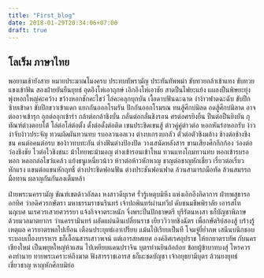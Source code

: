 ```yaml
---
title: "First_blog"
date: 2018-01-29T20:34:06+07:00
draft: true
---
```


## โลเร็ม ภาษาไทย

พอยามเช้ายังสาย หมายประมาณโมงครบ ประทบทัพรามัญ ประทันทัพพม่า ขับทวยกล้าเข้าแทง ขับทวยแขงเข้าฟัน สองฝ่ายยันยืนยุทธ์ อุดอึงโห่เอาฤกษ์ เอิกอึงโห่เอาชัย สาดปืนไฟยะแย้ง แผลงปืนพิษยะยุ่ง พุ่งหอกใหญ่คะคว้าง ขว้างหอกชักคะไขว่ ไล่คะคลุกบุกบัน เงื้อดาบฟันฉะฉาด ง่าง้าวฟาดฉะฉับ ขับปีกซ้ายเข้าดา ขับปีกขวาเข้าแดก แยกกันออกโรมรัน ปักกันออกโรมรณ ทนสู้ศึกบ่มิลด อดสู้ศึกบ่มิลาด อาจต่ออาจเข้ารุก อุกต่ออุกเข้าร่า กล้าต่อกล้าชิงบั่น กลั่นต่อกลั่นชิงรอน ศรต่อศรยิงยืน ปืนต่อปืนยิงยัน กุทัณฑ์ต่างตอบโต้ โล่ต่อโล่ต่อตั้ง ดั้งต่อดั้งต่อติด เขนประชิดเขนสู้ ต่าวคู่คู่ต่าวต่อ หอกหันร่อหอกรับ ง้าวง่าจับง้าวประจัญ ทวนผัดผันทวนทบ รบอลวนอลเวง ต่างบเกรงบกลัว ตัวต่อตัวชิงมล้าง ช้างต่อช้างชิงชน คนต่อคนต่อรบ ของ้าวทบทะกัน ต่างฟันต่างป้องปัด วางเสนัดหลังสาร ขานเสียงศึกกึกก้อง ว่องต่อว่องชิงชัย ไวต่อไวชิงชนะ ม้าไทยพะม้ามอญ ต่างเข้ารอนเข้าโหม ทวนแทงโถมทวนทบ หอกเข้ารบรอหอก หลอกล่อไขว่แคล้ว แย้งธนูเหนี่ยวน้าว ห้าวต่อห้าวหักหาญ ชาญต่อชาญหักเชี่ยว เรี่ยวต่อเรี่ยวหักแรง แขนต่อแขนหักฤทธิ์ ต่างประชิดฟอนฟัน ต่างประชันฟอนฟาด ล้วนสามารถมือทัด ล้วนสมรรถมือทาน ผลาญกันกันลงเต็มหล้า

ฝ่ายพระนครรามัญ ขัณฑ์เขตด้าวอัสดง หงสาวดีบุเรศ รั่วรู้เหตุบมิหึง แห่งเอิกอึงกิดาการ ฝ่ายพสุธารออกทิศ ว่าอดิศวรกษัตรา มหาธรรมราชนรินทร์ เจ้าปถพินทร์ผ่านทวีป ดับชนมชีพพิราลัย เอารสไทนฤเบศ นเรศวรเสวยศวรรยา แจ้งกิจจาตระหนัก จึ่งพระปิ่นปักธาษตรี บุรีรัตนหงสา ธก็บัญชาพิภาษ ด้วยมวลมาตยากร ว่านครรามินทร์ ผลัดแผ่นดินเปลี่ยนราช เยียววิวาทชิงฉัตร เพื่อกษัตริย์สองสู้ บร้างรู้เหตุผล ควรยาตรพลไปเยือน เตือนประยุทธ์เอาเปรียบ แม้นไป่เรียบเป็นที โจมจู่ยี่ย่ำภพ เสนีนบนึกชอบ ระบอบเบื้องบรรหาร ธก็เอื้อนสารเสาวพจน์ แต่เอารสยศเยศ องค์อิศเรศอุปราช ให้ยกยาตราทัพ กับนครเชียงใหม่ เป็นพยุหใหญ่ห้าแสน ไปเหยียบแดนปราจิน บุตรท่านยินถ้อถ้อย ข้อยผู้ข้าบาทบงสุ์ โหรควรคงทำนาย ทายพระเคราะห์ถึงฆาต ฟังสารราชเอารส ธก็ผะชดบัญชา เจ้าอยุธยามีบุตร ล้วนยงยุทธ์เชี่ยวชาญ หาญหักศึกบมิย่อ
